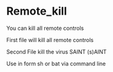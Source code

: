 # Remote_kill
You can kill all remote controls

First file will kill all remote controls

Second File kill the virus SAINT (s)AINT


Use in form sh or bat via command line 
